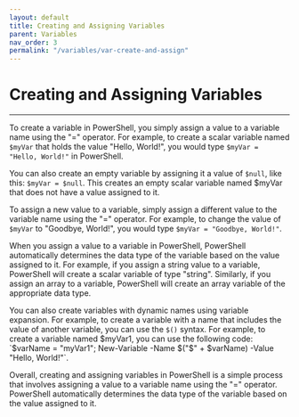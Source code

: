 ```yaml
---
layout: default
title: Creating and Assigning Variables
parent: Variables
nav_order: 3
permalink: "/variables/var-create-and-assign"
---
```


# Creating and Assigning Variables

---

To create a variable in PowerShell, you simply assign a value to a variable name using the "=" operator. For example, to create a scalar variable named `$myVar` that holds the value "Hello, World!", you would type `$myVar = "Hello, World!"` in PowerShell.

You can also create an empty variable by assigning it a value of `$null`, like this: `$myVar = $null`. This creates an empty scalar variable named $myVar that does not have a value assigned to it.

To assign a new value to a variable, simply assign a different value to the variable name using the "=" operator. For example, to change the value of `$myVar` to "Goodbye, World!", you would type `$myVar = "Goodbye, World!"`.

When you assign a value to a variable in PowerShell, PowerShell automatically determines the data type of the variable based on the value assigned to it. For example, if you assign a string value to a variable, PowerShell will create a scalar variable of type "string". Similarly, if you assign an array to a variable, PowerShell will create an array variable of the appropriate data type.

You can also create variables with dynamic names using variable expansion. For example, to create a variable with a name that includes the value of another variable, you can use the `$()` syntax. For example, to create a variable named $myVar1, you can use the following code: `$varName = "myVar1"; New-Variable -Name $("$" + $varName) -Value "Hello, World!"`.

Overall, creating and assigning variables in PowerShell is a simple process that involves assigning a value to a variable name using the "=" operator. PowerShell automatically determines the data type of the variable based on the value assigned to it.
